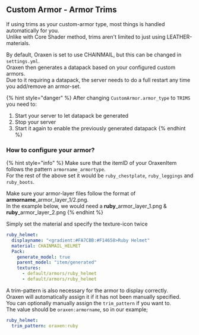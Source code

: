 ## Custom Armor - Armor Trims
If using trims as your custom-armor type, most things is handled automatically for you.\
Unlike with Core Shader method, trims aren't limited to just using LEATHER-materials.

By default, Oraxen is set to use CHAINMAIL, but this can be changed in `settings.yml`.\
Oraxen then generates a datapack based on your configured custom armors.\
Due to it requiring a datapack, the server needs to do a full restart any time you add/remove an armor-set.

{% hint style="danger" %}
After changing `CustomArmor.armor_type` to `TRIMS` you need to:
1. Start your server to let datapack be generated
2. Stop your server
3. Start it again to enable the previously generated datapack
   {% endhint %}

### How to configure your armor?

{% hint style="info" %}
Make sure that the itemID of your OraxenItem follows the pattern `armorname_armortype`.\
For the rest of the above set it would be `ruby_chestplate`, `ruby_leggings` and `ruby_boots`.

Make sure your armor-layer files follow the format of **armorname**_armor_layer_1/2.png.\
In the example below, we would need a **ruby**_armor_layer_1.png & **ruby**_armor_layer_2.png
{% endhint %}

Simply set the material and specify the texture-icon twice
```yaml
ruby_helmet:
  displayname: "<gradient:#FA7CBB:#F14658>Ruby Helmet"
  material: CHAINMAIL_HELMET
  Pack:
    generate_model: true
    parent_model: "item/generated"
    textures:
      - default/armors/ruby_helmet
      - default/armors/ruby_helmet
```

A trim-pattern is also necessary for the armor to display correctly.\
Oraxen will automatically assign it if it has not been manually specified.\
You can optionally manually assign the `trim_pattern` if you want to.\
The value should be `oraxen:armorname`, so in our example;
```yaml
ruby_helmet:
  trim_pattern: oraxen:ruby
```
